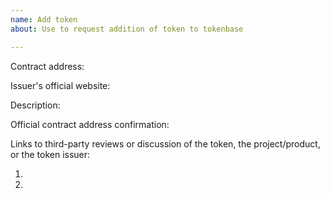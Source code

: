 ```yaml
---
name: Add token
about: Use to request addition of token to tokenbase

---
```


<!--
This is a token listing request template, see required items and comments. Please follow it if you are requesting a token listing.
Token listing guide: https://www.reddit.com/r/ForkDelta/comments/7tntnz/how_to_get_an_erc20_token_listed_on_forkdelta/
Got questions? Join Discord chat: https://discord.gg/mMnRq7m

If you are not requesting a token listing, feel free to delete this template
-->

Contract address:

Issuer's official website:

Description: <!-- 1-3 sentences for the token's description: at least one on the token issuer (eg., the product they are building) and one on token's purpose. -->


Official contract address confirmation: <!-- Contract address confirmation MUST be linked from the official website and MUST be visible publicly. It CANNOT be an Etherscan.io link. If the confirmation is not visible immediately, include an explanation of how to find it. -->

Links to third-party reviews or discussion of the token, the project/product, or the token issuer:
<!--
Links should be of at least two disctinct kinds, including, but is not limited to: articles in the media, independent blog posts, ICO ranking websites, third party reporting on established company partnerships, YouTube videos, comments from high ranked users in BitcoinTalk.
Note:
* We are looking for substance in reviews. Reviews like "Interesting project, good luck", "to the moon" are NOT acceptable.
* These reviews cannot be on a resource controlled by the project (ie., project's subreddits or Telegram channels do not count as third-party discussion).
-->
1. 
2.
